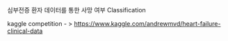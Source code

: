 심부전증 환자 데이터를 통한 사망 여부 Classification

kaggle competition - > https://www.kaggle.com/andrewmvd/heart-failure-clinical-data
